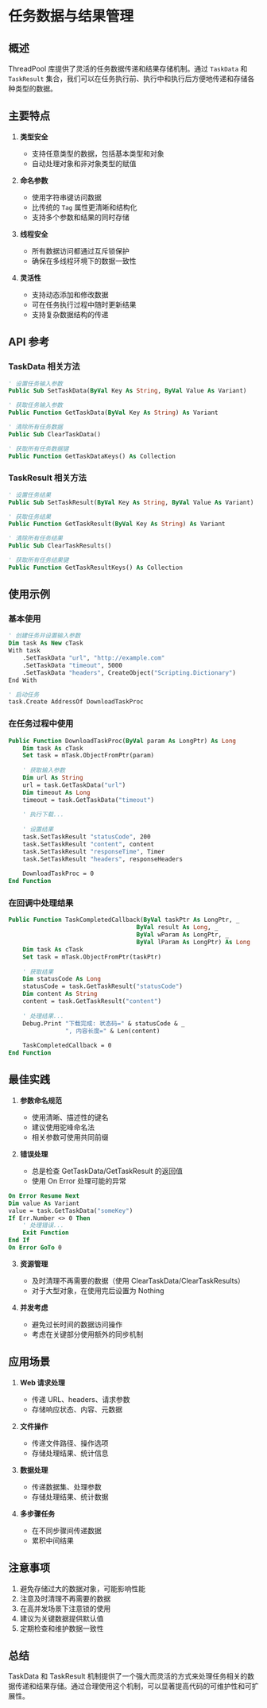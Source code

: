 # 任务数据与结果管理

## 概述
ThreadPool 库提供了灵活的任务数据传递和结果存储机制。通过 `TaskData` 和 `TaskResult` 集合，我们可以在任务执行前、执行中和执行后方便地传递和存储各种类型的数据。

## 主要特点

1. **类型安全**
   - 支持任意类型的数据，包括基本类型和对象
   - 自动处理对象和非对象类型的赋值

2. **命名参数**
   - 使用字符串键访问数据
   - 比传统的 `Tag` 属性更清晰和结构化
   - 支持多个参数和结果的同时存储

3. **线程安全**
   - 所有数据访问都通过互斥锁保护
   - 确保在多线程环境下的数据一致性

4. **灵活性**
   - 支持动态添加和修改数据
   - 可在任务执行过程中随时更新结果
   - 支持复杂数据结构的传递

## API 参考

### TaskData 相关方法

```vb
' 设置任务输入参数
Public Sub SetTaskData(ByVal Key As String, ByVal Value As Variant)

' 获取任务输入参数
Public Function GetTaskData(ByVal Key As String) As Variant

' 清除所有任务数据
Public Sub ClearTaskData()

' 获取所有任务数据键
Public Function GetTaskDataKeys() As Collection
```

### TaskResult 相关方法

```vb
' 设置任务结果
Public Sub SetTaskResult(ByVal Key As String, ByVal Value As Variant)

' 获取任务结果
Public Function GetTaskResult(ByVal Key As String) As Variant

' 清除所有任务结果
Public Sub ClearTaskResults()

' 获取所有任务结果键
Public Function GetTaskResultKeys() As Collection
```

## 使用示例

### 基本使用

```vb
' 创建任务并设置输入参数
Dim task As New cTask
With task
    .SetTaskData "url", "http://example.com"
    .SetTaskData "timeout", 5000
    .SetTaskData "headers", CreateObject("Scripting.Dictionary")
End With

' 启动任务
task.Create AddressOf DownloadTaskProc
```

### 在任务过程中使用

```vb
Public Function DownloadTaskProc(ByVal param As LongPtr) As Long
    Dim task As cTask
    Set task = mTask.ObjectFromPtr(param)
    
    ' 获取输入参数
    Dim url As String
    url = task.GetTaskData("url")
    Dim timeout As Long
    timeout = task.GetTaskData("timeout")
    
    ' 执行下载...
    
    ' 设置结果
    task.SetTaskResult "statusCode", 200
    task.SetTaskResult "content", content
    task.SetTaskResult "responseTime", Timer
    task.SetTaskResult "headers", responseHeaders
    
    DownloadTaskProc = 0
End Function
```

### 在回调中处理结果

```vb
Public Function TaskCompletedCallback(ByVal taskPtr As LongPtr, _
                                    ByVal result As Long, _
                                    ByVal wParam As LongPtr, _
                                    ByVal lParam As LongPtr) As Long
    Dim task As cTask
    Set task = mTask.ObjectFromPtr(taskPtr)
    
    ' 获取结果
    Dim statusCode As Long
    statusCode = task.GetTaskResult("statusCode")
    Dim content As String
    content = task.GetTaskResult("content")
    
    ' 处理结果...
    Debug.Print "下载完成: 状态码=" & statusCode & _
                ", 内容长度=" & Len(content)
    
    TaskCompletedCallback = 0
End Function
```

## 最佳实践

1. **参数命名规范**
   - 使用清晰、描述性的键名
   - 建议使用驼峰命名法
   - 相关参数可使用共同前缀

2. **错误处理**
   - 总是检查 GetTaskData/GetTaskResult 的返回值
   - 使用 On Error 处理可能的异常

```vb
On Error Resume Next
Dim value As Variant
value = task.GetTaskData("someKey")
If Err.Number <> 0 Then
    ' 处理错误...
    Exit Function
End If
On Error GoTo 0
```

3. **资源管理**
   - 及时清理不再需要的数据（使用 ClearTaskData/ClearTaskResults）
   - 对于大型对象，在使用完后设置为 Nothing

4. **并发考虑**
   - 避免过长时间的数据访问操作
   - 考虑在关键部分使用额外的同步机制

## 应用场景

1. **Web 请求处理**
   - 传递 URL、headers、请求参数
   - 存储响应状态、内容、元数据

2. **文件操作**
   - 传递文件路径、操作选项
   - 存储处理结果、统计信息

3. **数据处理**
   - 传递数据集、处理参数
   - 存储处理结果、统计数据

4. **多步骤任务**
   - 在不同步骤间传递数据
   - 累积中间结果

## 注意事项

1. 避免存储过大的数据对象，可能影响性能
2. 注意及时清理不再需要的数据
3. 在高并发场景下注意锁的使用
4. 建议为关键数据提供默认值
5. 定期检查和维护数据一致性

## 总结

TaskData 和 TaskResult 机制提供了一个强大而灵活的方式来处理任务相关的数据传递和结果存储。通过合理使用这个机制，可以显著提高代码的可维护性和可扩展性。
